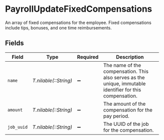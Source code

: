 # PayrollUpdateFixedCompensations

An array of fixed compensations for the employee. Fixed compensations include tips, bonuses, and one time reimbursements.


## Fields

| Field                                                                                                     | Type                                                                                                      | Required                                                                                                  | Description                                                                                               |
| --------------------------------------------------------------------------------------------------------- | --------------------------------------------------------------------------------------------------------- | --------------------------------------------------------------------------------------------------------- | --------------------------------------------------------------------------------------------------------- |
| `name`                                                                                                    | *T.nilable(::String)*                                                                                     | :heavy_minus_sign:                                                                                        | The name of the compensation. This also serves as the unique, immutable identifier for this compensation. |
| `amount`                                                                                                  | *T.nilable(::String)*                                                                                     | :heavy_minus_sign:                                                                                        | The amount of the compensation for the pay period.                                                        |
| `job_uuid`                                                                                                | *T.nilable(::String)*                                                                                     | :heavy_minus_sign:                                                                                        | The UUID of the job for the compensation.                                                                 |